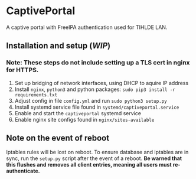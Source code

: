 # CaptivePortal
A captive portal with FreeIPA authentication used for TIHLDE LAN.

## Installation and setup (*WIP*)
### Note: These steps do not include setting up a TLS cert in nginx for HTTPS.
1. Set up bridging of network interfaces, using DHCP to aquire IP address
2. Install `nginx`, `python3` and python packages: `sudo pip3 install -r requirements.txt`
3. Adjust config in file `config.yml` and run `sudo python3 setup.py`
5. Install systemd service file found in `systemd/captiveportal.service`
6. Enable and start the `captiveportal` systemd service
7. Enable nginx site configs found in `nginx/sites-available`

## Note on the event of reboot
Iptables rules will be lost on reboot. To ensure database and iptables are in sync, run the `setup.py` script after the event of a reboot. **Be warned that this flushes and removes all client entries, meaning all users must re-authenticate.**
